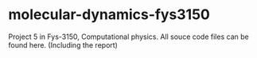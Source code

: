 molecular-dynamics-fys3150
==========================
Project 5 in Fys-3150, Computational physics. All souce code files can be found here. (Including the report)
